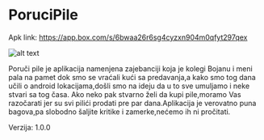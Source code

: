 # PoruciPile

Apk link: https://app.box.com/s/6bwaa26r6sg4cyzxn904m0qfyt297qex

![alt text](https://i.imgur.com/a9ZqjFj.png)

Poruči pile je aplikacija namenjena zajebanciji koja je kolegi Bojanu i meni pala na pamet dok smo se vraćali kući sa predavanja,a kako smo tog dana učili o android lokacijama,došli smo na ideju da u to sve umuljamo i neke stvari sa tog časa.
Ako neko pak stvarno želi da kupi pile,moramo Vas razočarati jer su svi pilići prodati pre par dana.Aplikacija je verovatno puna bagova,pa slobodno šaljite kritike i zamerke,nećemo ih ni pročitati.

Verzija: 1.0.0


